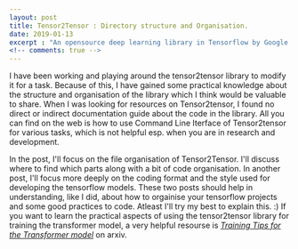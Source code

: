 ```yaml
---
layout: post
title: Tensor2Tensor : Directory structure and Organisation. 
date: 2019-01-13
excerpt : "An opensource deep learning library in Tensorflow by Google. It contains implementations of commonly used models as well as advanced research models like Transformer."
<!-- comments: true -->
---
```


I have been working and playing around the tensor2tensor library to modify it for a task. Because of this, I have gained some practical knowledge about the structure and organisation of the library which I think would be valuable to share. When I was looking for resources on Tensor2tensor, I found no direct or indirect documentation guide about the code in the library. All you can find on the web is how to use Command Line Iterface of Tensor2tensor for various tasks, which is not helpful esp. when you are in research and development.

In the post, I'll focus on the file organisation of Tensor2Tensor. I'll discuss where to find which parts along with a bit of code organisation. In another post, I'll focus more deeply on the coding format and the style used for developing the tensorflow models. These two posts should help in understanding, like I did, about how to orgainise your tensorflow projects and some good practices to code. Atleast I'll try my best to explain this. :) If you want to learn the practical aspects of using the tensor2tensor library for training the transformer model, a very helpful resourse is <a href="https://arxiv.org/pdf/1804.00247.pdf">*Training Tips for the Transformer model*</a> on arxiv.